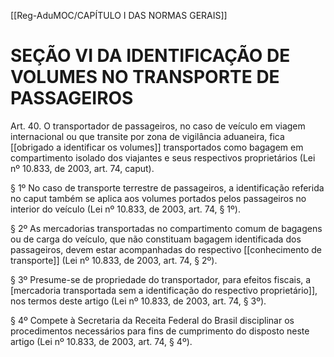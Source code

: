 [[Reg-AduMOC/CAPÍTULO I DAS NORMAS GERAIS]]

# SEÇÃO VI DA IDENTIFICAÇÃO DE VOLUMES NO TRANSPORTE DE PASSAGEIROS

Art. 40. O transportador de passageiros, no caso de veículo
em viagem internacional ou que transite por zona de
vigilância aduaneira, fica [[obrigado a identificar os volumes]]
transportados como bagagem em compartimento isolado
dos viajantes e seus respectivos proprietários (Lei nº 10.833,
de 2003, art. 74, caput).

§ 1º No caso de transporte terrestre de passageiros, a
identificação referida no caput também se aplica aos
volumes portados pelos passageiros no interior do
veículo (Lei nº 10.833, de 2003, art. 74, § 1º).

§ 2º As mercadorias transportadas no compartimento
comum de bagagens ou de carga do veículo, que não
constituam bagagem identificada dos passageiros, devem
estar acompanhadas do respectivo [[conhecimento de transporte]] (Lei nº 10.833, de 2003, art. 74, § 2º).

§ 3º Presume-se de propriedade do transportador, para
efeitos fiscais, a [mercadoria transportada sem a identificação do respectivo proprietário]], nos termos deste
artigo (Lei nº 10.833, de 2003, art. 74, § 3º).

§ 4º Compete à Secretaria da Receita Federal do Brasil
disciplinar os procedimentos necessários para fins de
cumprimento do disposto neste artigo (Lei nº 10.833, de
2003, art. 74, § 4º).